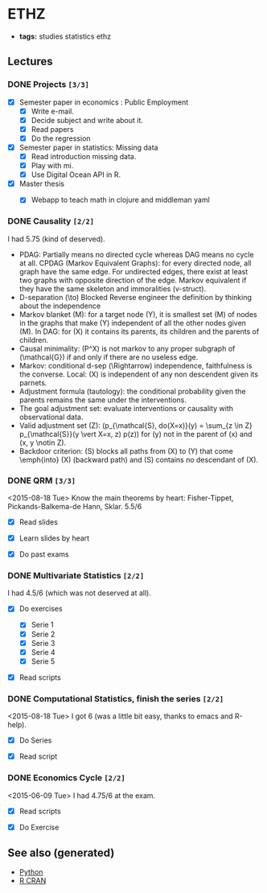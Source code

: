# ETHZ

-   **tags:** studies statistics ethz


## Lectures


### DONE Projects <code>[3/3]</code>

-   [X] Semester paper in economics : Public Employment
    -   [X] Write e-mail.
    -   [X] Decide subject and write about it.
    -   [X] Read papers
    -   [X] Do the regression

-   [X] Semester paper in statistics: Missing data
    -   [X] Read introduction missing data.
    -   [X] Play with mi.
    -   [X] Use Digital Ocean API in R.

-   [X] Master thesis
    -   [X] Webapp to teach math in clojure and middleman yaml


### DONE Causality <code>[2/2]</code>

I had 5.75 (kind of deserved).

-   PDAG: Partially means no directed cycle whereas DAG means no cycle at all. CPDAG (Markov Equivalent Graphs): for every directed node, all graph have the same edge. For undirected edges, there exist at least two graphs with opposite direction of the edge. Markov equivalent if they have the same skeleton and immoralities (v-struct).
-   D-separation \(\to\) Blocked Reverse engineer the definition by thinking about the independence
-   Markov blanket \(M\): for a target node \(Y\), it is smallest set \(M\) of nodes in the graphs that make \(Y\) independent of all the other nodes given \(M\). In DAG: for \(X\) it contains its parents, its children and the parents of children.
-   Causal minimality: \(P^X\) is not markov to any proper subgraph of \(\mathcal{G}\) if and only if there are no useless edge.
-   Markov: conditional d-sep \(\Rightarrow\) independence, faithfulness is the converse. Local: \(X\) is independent of any non descendent given its parnets.
-   Adjustment formula (tautology): the conditional probability given the parents remains the same under the interventions.
-   The goal adjustment set: evaluate interventions or causality with observational data.
-   Valid adjustment set \(Z\): \(p_{\mathcal{S}, do(X=x)}(y) = \sum_{z \in Z} p_{\mathcal{S}}(y \vert X=x, z) p(z)\) for \(y\) not in the parent of \(x\) and \(x, y \notin Z\).
-   Backdoor criterion: \(S\) blocks all paths from \(X\) to \(Y\) that come \emph{into} \(X\) (backward path) and \(S\) contains no descendant of \(X\).


### DONE QRM <code>[3/3]</code>

<span class="timestamp-wrapper"><span class="timestamp">&lt;2015-08-18 Tue&gt; </span></span> Know the main theorems by heart: Fisher-Tippet, Pickands-Balkema-de Hann, Sklar. 5.5/6

-   [X] Read slides
-   [X] Learn slides by heart
-   [X] Do past exams


### DONE Multivariate Statistics <code>[2/2]</code>

I had 4.5/6 (which was not deserved at all).

-   [X] Do exercises
    -   [X] Serie 1
    -   [X] Serie 2
    -   [X] Serie 3
    -   [X] Serie 4
    -   [X] Serie 5

-   [X] Read scripts


### DONE Computational Statistics, finish the series <code>[2/2]</code>

<span class="timestamp-wrapper"><span class="timestamp">&lt;2015-08-18 Tue&gt; </span></span> I got 6 (was a little bit easy, thanks to emacs and R-help).

-   [X] Do Series
-   [X] Read script


### DONE Economics Cycle <code>[2/2]</code>

<span class="timestamp-wrapper"><span class="timestamp">&lt;2015-06-09 Tue&gt; </span></span> I had 4.75/6 at the exam.

-   [X] Read scripts
-   [X] Do Exercise


## See also (generated)

-   [Python](python.md)
-   [R CRAN](r_cran.md)
